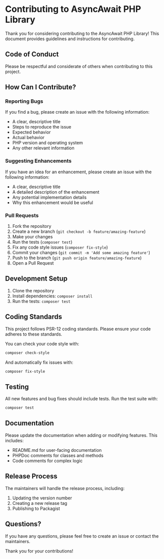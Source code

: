 # Contributing to AsyncAwait PHP Library

Thank you for considering contributing to the AsyncAwait PHP Library! This document provides guidelines and instructions for contributing.

## Code of Conduct

Please be respectful and considerate of others when contributing to this project.

## How Can I Contribute?

### Reporting Bugs

If you find a bug, please create an issue with the following information:

- A clear, descriptive title
- Steps to reproduce the issue
- Expected behavior
- Actual behavior
- PHP version and operating system
- Any other relevant information

### Suggesting Enhancements

If you have an idea for an enhancement, please create an issue with the following information:

- A clear, descriptive title
- A detailed description of the enhancement
- Any potential implementation details
- Why this enhancement would be useful

### Pull Requests

1. Fork the repository
2. Create a new branch (`git checkout -b feature/amazing-feature`)
3. Make your changes
4. Run the tests (`composer test`)
5. Fix any code style issues (`composer fix-style`)
6. Commit your changes (`git commit -m 'Add some amazing feature'`)
7. Push to the branch (`git push origin feature/amazing-feature`)
8. Open a Pull Request

## Development Setup

1. Clone the repository
2. Install dependencies: `composer install`
3. Run the tests: `composer test`

## Coding Standards

This project follows PSR-12 coding standards. Please ensure your code adheres to these standards.

You can check your code style with:

```bash
composer check-style
```

And automatically fix issues with:

```bash
composer fix-style
```

## Testing

All new features and bug fixes should include tests. Run the test suite with:

```bash
composer test
```

## Documentation

Please update the documentation when adding or modifying features. This includes:

- README.md for user-facing documentation
- PHPDoc comments for classes and methods
- Code comments for complex logic

## Release Process

The maintainers will handle the release process, including:

1. Updating the version number
2. Creating a new release tag
3. Publishing to Packagist

## Questions?

If you have any questions, please feel free to create an issue or contact the maintainers.

Thank you for your contributions!